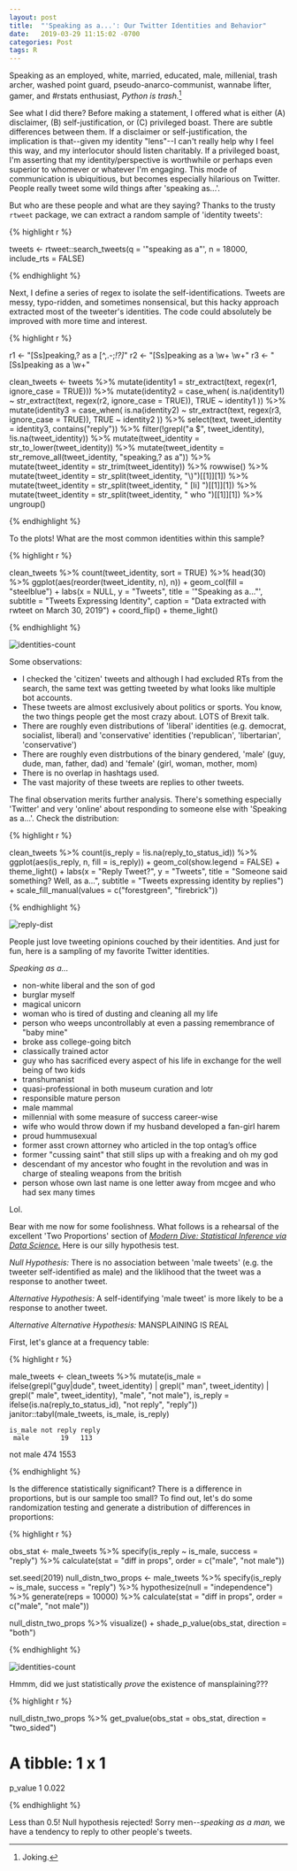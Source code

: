```yaml
---
layout: post
title:  "'Speaking as a...': Our Twitter Identities and Behavior"
date:   2019-03-29 11:15:02 -0700
categories: Post
tags: R
---
```


Speaking as an employed, white, married, educated, male, millenial, trash archer, washed point guard, pseudo-anarco-communist, 
wannabe lifter, gamer, and #rstats enthusiast, *Python is trash.*[^1]

[^1]: Joking.

See what I did there? Before making a statement, I offered what is either (A) disclaimer, (B) self-justification, or 
(C) privileged boast. There are subtle differences between them. If a disclaimer or self-justification, the implication is 
that--given my identity "lens"--I can't really help why I feel this way, and my interlocutor should listen charitably. 
If a privileged boast, I'm asserting that my identity/perspective is worthwhile or perhaps even superior to whomever 
or whatever I'm engaging. This mode of communication is ubiquitious, but becomes especially hilarious on Twitter. People really
tweet some wild things after 'speaking as...'.  

<!--more-->

But who are these people and what are they saying? Thanks to the trusty `rtweet` package, we can extract a random sample of 'identity tweets':

{% highlight r %}

tweets <- rtweet::search_tweets(q = '"speaking as a"', 
                                n = 18000, 
                                include_rts = FALSE)

{% endhighlight %}

Next, I define a series of regex to isolate the self-identifications. Tweets are messy, typo-ridden, and
sometimes nonsensical, but this hacky approach extracted most of the tweeter's identities. The code could
absolutely be improved with more time and interest. 

{% highlight r %}

r1 <- "[Ss]peaking,? as a [^,.-;*!?]*"
r2 <- "[Ss]peaking as a \\w+ \\w+"
r3 <- "[Ss]peaking as a \\w+"

clean_tweets <- tweets %>% 
  mutate(identity1 = str_extract(text, regex(r1, ignore_case = TRUE))) %>% 
  mutate(identity2 = case_when(
    is.na(identity1) ~ str_extract(text, regex(r2, ignore_case = TRUE)),
    TRUE ~ identity1
    )) %>% 
  mutate(identity3 = case_when(
    is.na(identity2) ~ str_extract(text, regex(r3, ignore_case = TRUE)),
    TRUE ~ identity2
  )) %>% 
  select(text, tweet_identity = identity3, contains("reply")) %>% 
  filter(!grepl("a $", tweet_identity),
         !is.na(tweet_identity)) %>% 
  mutate(tweet_identity = str_to_lower(tweet_identity)) %>% 
  mutate(tweet_identity = str_remove_all(tweet_identity, "speaking,? as a")) %>% 
  mutate(tweet_identity = str_trim(tweet_identity)) %>% 
  rowwise() %>% 
  mutate(tweet_identity = str_split(tweet_identity, "\\)")[[1]][1]) %>% 
  mutate(tweet_identity = str_split(tweet_identity, " [Ii] ")[[1]][1]) %>% 
  mutate(tweet_identity = str_split(tweet_identity, " who ")[[1]][1]) %>% 
  ungroup()

{% endhighlight %}

To the plots! What are the most common identities within this sample?

{% highlight r %}

clean_tweets %>% 
  count(tweet_identity, sort = TRUE) %>% 
  head(30) %>% 
  ggplot(aes(reorder(tweet_identity, n), n)) +
  geom_col(fill = "steelblue") +
  labs(x = NULL,
       y = "Tweets",
       title = '"Speaking as a..."',
       subtitle = "Tweets Expressing Identity",
       caption = "Data extracted with rwteet on March 30, 2019") +
  coord_flip() +
  theme_light()

{% endhighlight %}

<img src="/img/blog/identities-counts.png" alt="identities-count" align="center"/> 

Some observations:

* I checked the 'citizen' tweets and although I had excluded RTs from the search, the same text was getting tweeted 
by what looks like multiple bot accounts.
* These tweets are almost exclusively about politics or sports. You know, the two things people get the most crazy about. LOTS of Brexit talk.
* There are roughly even distributions of 'liberal' identities (e.g. democrat, socialist, liberal) and 'conservative' 
identities ('republican', 'libertarian', 'conservative')
* There are roughly even distrbutions of the binary gendered, 'male' (guy, dude, man, father, dad) and 'female' (girl, woman, mother,
mom)
* There is no overlap in hashtags used.
* The vast majority of these tweets are replies to other tweets.

The final observation merits further analysis. There's something especially 'Twitter' and very 'online' about 
responding to someone else with 'Speaking as a...'. Check the distribution:

{% highlight r %}

clean_tweets %>% 
  count(is_reply = !is.na(reply_to_status_id)) %>% 
  ggplot(aes(is_reply, n, fill = is_reply)) +
  geom_col(show.legend = FALSE) +
  theme_light() +
  labs(x = "Reply Tweet?",
       y = "Tweets",
       title = "Someone said something? Well, as a...",
       subtitle = "Tweets expressing identity by replies") +
  scale_fill_manual(values = c("forestgreen", "firebrick"))

{% endhighlight %}

<img src="/img/blog/reply-dist.png" alt="reply-dist" align="center"/> 

People just love tweeting opinions couched by their identities. And just for fun, here is a sampling of my favorite Twitter identities.

*Speaking as a...*

* non-white liberal and the son of god
* burglar myself
* magical unicorn
* woman who is tired of dusting and cleaning all my life
* person who weeps uncontrollably at even a passing remembrance of "baby mine"
* broke ass college-going bitch
* classically trained actor
* guy who has sacrificed every aspect of his life in exchange for the well being of two kids
* transhumanist
* quasi-professional in both museum curation and lotr
* responsible mature person
* male mammal
* millennial with some measure of success career-wise
* wife who would throw down if my husband developed a fan-girl harem
* proud hummusexual
* former asst crown attorney who articled in the top ontag’s office
* former "cussing saint" that still slips up with a freaking and oh my god
* descendant of my ancestor who fought in the revolution and was in charge of stealing weapons from the british
* person whose own last name is one letter away from mcgee and who had sex many times

Lol.

Bear with me now for some foolishness. What follows is a rehearsal of the excellent 'Two Proportions'
section of [*Modern Dive: Statistical Inference via Data Science.*](https://moderndive.com/) Here is our silly
hypothesis test.

*Null Hypothesis:* There is no association between 'male tweets' (e.g. the tweeter self-identified as male) and 
the liklihood that the tweet was a response to another tweet.

*Alternative Hypothesis:* A self-identifying 'male tweet' is more likely to be a response to another tweet. 

*Alternative Alternative Hypothesis:* MANSPLAINING IS REAL

First, let's glance at a frequency table:

{% highlight r %}

male_tweets <- clean_tweets %>% 
  mutate(is_male = ifelse(grepl("guy|dude", tweet_identity) | 
                            grepl(" man", tweet_identity) | 
                            grepl(" male", tweet_identity), "male", "not male"),
         is_reply = ifelse(is.na(reply_to_status_id), "not reply", "reply")) 
janitor::tabyl(male_tweets, is_male, is_reply)

    is_male not reply reply
     male        19   113
 not male       474  1553

{% endhighlight %}

Is the difference statistically significant? There is a difference in proportions, but is our sample too small? 
To find out, let's do some randomization testing and generate a distribution of differences in proportions:

{% highlight r %}

obs_stat <- male_tweets %>% 
  specify(is_reply ~ is_male, success = "reply") %>% 
  calculate(stat = "diff in props", order = c("male", "not male"))

set.seed(2019)
null_distn_two_props <- male_tweets %>% 
  specify(is_reply ~ is_male, success = "reply") %>% 
  hypothesize(null = "independence") %>% 
  generate(reps = 10000) %>% 
  calculate(stat = "diff in props", order = c("male", "not male"))

null_distn_two_props %>% 
  visualize() +
  shade_p_value(obs_stat, direction = "both")

{% endhighlight %}

<img src="/img/blog/nulldist.png" alt="identities-count" align="center"/> 

Hmmm, did we just statistically *prove* the existence of mansplaining???

{% highlight r %}

null_distn_two_props %>% 
  get_pvalue(obs_stat = obs_stat, direction = "two_sided")

  # A tibble: 1 x 1
  p_value
    <dbl>
1   0.022

{% endhighlight %}

Less than 0.5! Null hypothesis rejected! Sorry men--*speaking as a man,* we have a tendency to reply to other
people's tweets. 